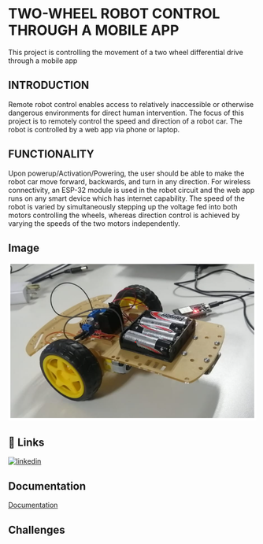 
# TWO-WHEEL ROBOT CONTROL THROUGH A MOBILE APP

This project is controlling the movement of a two wheel differential drive through a mobile app


## INTRODUCTION

Remote robot control enables access to relatively inaccessible or otherwise dangerous environments for direct human intervention.
The focus of this project is to remotely control the speed and direction of a robot car. The robot is controlled by a  web app via phone or laptop.

## FUNCTIONALITY
Upon powerup/Activation/Powering, the user should be able to make the robot car move forward, backwards, and turn in any direction.
For wireless connectivity, an ESP-32 module is used in the robot circuit and the web app runs on any smart device which has internet capability.
The speed of the robot is varied by simultaneously stepping up the voltage fed into both motors controlling the wheels, whereas direction control is achieved by varying the speeds of the two motors independently.

## Image

![App Screenshot](image/robot.png)


## 🔗 Links
[![linkedin](https://img.shields.io/badge/linkedin-0A66C2?style=for-the-badge&logo=linkedin&logoColor=white)]([![linkedin](https://www.linkedin.com/posts/ngugi-ephy-2bb549143_i-recently-got-a-group-of-new-students-and-activity-7019269714874875905-XBSZ?utm_source=share&utm_medium=member_android)](https://www.linkedin.com/)
)





## Documentation

[Documentation](https://docs.google.com/document/d/1LbBDn1WQoOeTC6KhLYoVKVhvR-AN3GxZVUbPAm6KUsI/edit?usp=sharing)

## Challenges







